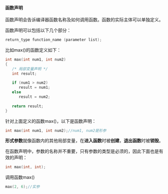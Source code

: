 #### 函数声明

函数声明会告诉编译器函数名称及如何调用函数。函数的实际主体可以单独定义。

函数声明可以包括以下几个部分：

```c
return_type function_name (parameter list);
```

比如max()的函数定义如下：

```c
int max(int num1, int num2) 
{
   /* 局部变量声明 */
   int result;
 
   if (num1 > num2)
      result = num1;
   else
      result = num2;
 
   return result; 
}
```

针对上面定义的函数max()，以下是函数声明：

```c
int max(int num1, int num2);//num1, num2是形参
```

**形式参数**就像函数内的其他局部变量，在**进入函数**时被**创建**，**退出函数**时被**销毁**。

在函数声明中，参数的名称并不重要，只有参数的类型是必须的，因此下面也是有效的声明：

```c
int max(int, int);
```

调用函数max()

```c
max(2, 6);//实参
```

